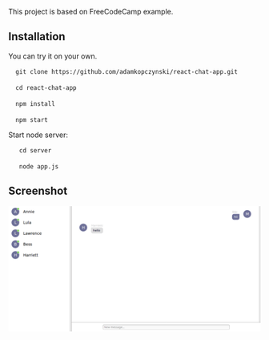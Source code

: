 This project is based on FreeCodeCamp example.

## Installation

  You can try it on your own.

  ```shell
    git clone https://github.com/adamkopczynski/react-chat-app.git

    cd react-chat-app

    npm install
    
    npm start
  ```
  Start node server:
  ```shell
     cd server
     
     node app.js
  ```
## Screenshot

  ![App screen](src/images/screen.png)
